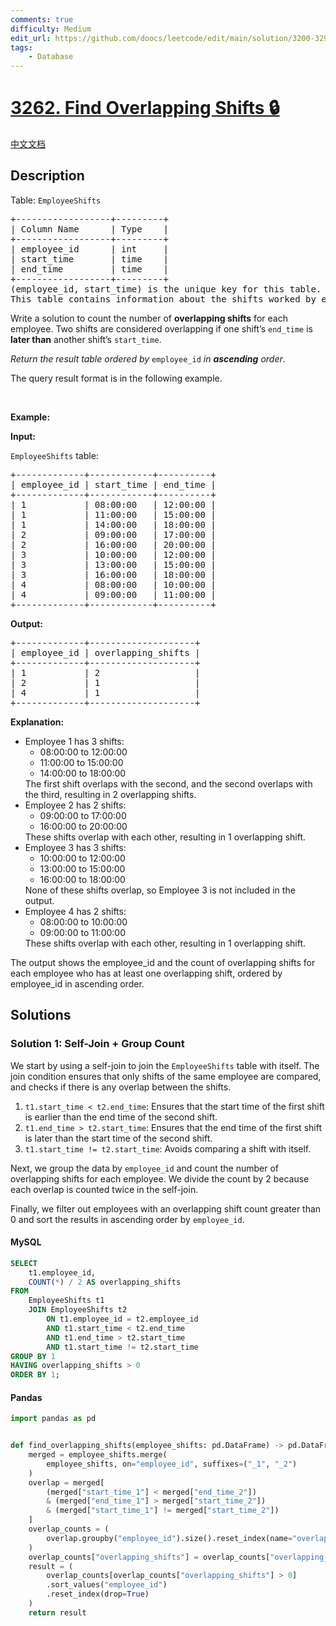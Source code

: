 ```yaml
---
comments: true
difficulty: Medium
edit_url: https://github.com/doocs/leetcode/edit/main/solution/3200-3299/3262.Find%20Overlapping%20Shifts/README_EN.md
tags:
    - Database
---
```


<!-- problem:start -->

# [3262. Find Overlapping Shifts 🔒](https://leetcode.com/problems/find-overlapping-shifts)

[中文文档](/solution/3200-3299/3262.Find%20Overlapping%20Shifts/README.md)

## Description

<!-- description:start -->

<p>Table: <code>EmployeeShifts</code></p>

<pre>
+------------------+---------+
| Column Name      | Type    |
+------------------+---------+
| employee_id      | int     |
| start_time       | time    |
| end_time         | time    |
+------------------+---------+
(employee_id, start_time) is the unique key for this table.
This table contains information about the shifts worked by employees, including the start and end times on a specific date.
</pre>

<p>Write a solution to count the number of <strong>overlapping shifts</strong> for each employee. Two shifts are considered overlapping if one shift&rsquo;s <code>end_time</code> is <strong>later than</strong> another shift&rsquo;s <code>start_time</code>.</p>

<p><em>Return the result table ordered by</em> <code>employee_id</code> <em>in <strong>ascending</strong> order</em>.</p>

<p>The query result format is in the following example.</p>

<p>&nbsp;</p>
<p><strong class="example">Example:</strong></p>

<div class="example-block">
<p><strong>Input:</strong></p>

<p><code>EmployeeShifts</code> table:</p>

<pre class="example-io">
+-------------+------------+----------+
| employee_id | start_time | end_time |
+-------------+------------+----------+
| 1           | 08:00:00   | 12:00:00 |
| 1           | 11:00:00   | 15:00:00 |
| 1           | 14:00:00   | 18:00:00 |
| 2           | 09:00:00   | 17:00:00 |
| 2           | 16:00:00   | 20:00:00 |
| 3           | 10:00:00   | 12:00:00 |
| 3           | 13:00:00   | 15:00:00 |
| 3           | 16:00:00   | 18:00:00 |
| 4           | 08:00:00   | 10:00:00 |
| 4           | 09:00:00   | 11:00:00 |
+-------------+------------+----------+
</pre>

<p><strong>Output:</strong></p>

<pre class="example-io">
+-------------+--------------------+
| employee_id | overlapping_shifts |
+-------------+--------------------+
| 1           | 2                  |
| 2           | 1                  |
| 4           | 1                  |
+-------------+--------------------+
</pre>

<p><strong>Explanation:</strong></p>

<ul>
	<li>Employee 1 has 3 shifts:
	<ul>
		<li>08:00:00 to 12:00:00</li>
		<li>11:00:00 to 15:00:00</li>
		<li>14:00:00 to 18:00:00</li>
	</ul>
	The first shift overlaps with the second, and the second overlaps with the third, resulting in 2 overlapping shifts.</li>
	<li>Employee 2 has 2 shifts:
	<ul>
		<li>09:00:00 to 17:00:00</li>
		<li>16:00:00 to 20:00:00</li>
	</ul>
	These shifts overlap with each other, resulting in 1 overlapping shift.</li>
	<li>Employee 3 has 3 shifts:
	<ul>
		<li>10:00:00 to 12:00:00</li>
		<li>13:00:00 to 15:00:00</li>
		<li>16:00:00 to 18:00:00</li>
	</ul>
	None of these shifts overlap, so Employee 3 is not included in the output.</li>
	<li>Employee 4 has 2 shifts:
	<ul>
		<li>08:00:00 to 10:00:00</li>
		<li>09:00:00 to 11:00:00</li>
	</ul>
	These shifts overlap with each other, resulting in 1 overlapping shift.</li>
</ul>

<p>The output shows the employee_id and the count of overlapping shifts for each employee who has at least one overlapping shift, ordered by employee_id in ascending order.</p>
</div>

<!-- description:end -->

## Solutions

<!-- solution:start -->

### Solution 1: Self-Join + Group Count

We start by using a self-join to join the `EmployeeShifts` table with itself. The join condition ensures that only shifts of the same employee are compared, and checks if there is any overlap between the shifts.

1. `t1.start_time < t2.end_time`: Ensures that the start time of the first shift is earlier than the end time of the second shift.
2. `t1.end_time > t2.start_time`: Ensures that the end time of the first shift is later than the start time of the second shift.
3. `t1.start_time != t2.start_time`: Avoids comparing a shift with itself.

Next, we group the data by `employee_id` and count the number of overlapping shifts for each employee. We divide the count by 2 because each overlap is counted twice in the self-join.

Finally, we filter out employees with an overlapping shift count greater than 0 and sort the results in ascending order by `employee_id`.

<!-- tabs:start -->

#### MySQL

```sql
SELECT
    t1.employee_id,
    COUNT(*) / 2 AS overlapping_shifts
FROM
    EmployeeShifts t1
    JOIN EmployeeShifts t2
        ON t1.employee_id = t2.employee_id
        AND t1.start_time < t2.end_time
        AND t1.end_time > t2.start_time
        AND t1.start_time != t2.start_time
GROUP BY 1
HAVING overlapping_shifts > 0
ORDER BY 1;
```

#### Pandas

```python
import pandas as pd


def find_overlapping_shifts(employee_shifts: pd.DataFrame) -> pd.DataFrame:
    merged = employee_shifts.merge(
        employee_shifts, on="employee_id", suffixes=("_1", "_2")
    )
    overlap = merged[
        (merged["start_time_1"] < merged["end_time_2"])
        & (merged["end_time_1"] > merged["start_time_2"])
        & (merged["start_time_1"] != merged["start_time_2"])
    ]
    overlap_counts = (
        overlap.groupby("employee_id").size().reset_index(name="overlapping_shifts")
    )
    overlap_counts["overlapping_shifts"] = overlap_counts["overlapping_shifts"] // 2
    result = (
        overlap_counts[overlap_counts["overlapping_shifts"] > 0]
        .sort_values("employee_id")
        .reset_index(drop=True)
    )
    return result
```

<!-- tabs:end -->

<!-- solution:end -->

<!-- problem:end -->

